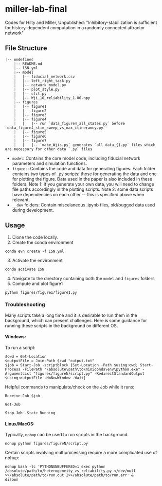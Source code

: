 # miller-lab-final
Codes for Hilty and Miller, Unpublished: "Inhibitory-stabilization is sufficient for history-dependent computation in a randomly connected attractor network"

## File Structure
    |-- undefined
        |-- README.md
        |-- ISN.yml
        |-- model
        |   |-- fiducial_network.csv
        |   |-- left_right_task.py
        |   |-- network_model.py
        |   |-- plot_style.py
        |   |-- util.py
        |   |-- Wji_10_reliability_1.00.npy
        |-- figures
        |   |-- figure1
        |   |-- figure2
        |   |-- figure3
        |   |-- figure4
        |   |   |-- run `data_figure4_all_states.py` before `data_figure4_stim_sweep_vs_max_itinerancy.py`
        |   |-- figure5
        |   |-- figure6
        |   |-- figure7
        |   |   |-- `make_Wjis.py` generates `all data_{}.py` files which are necessary for other data `.py` files

- `model`: Contains the core model code, including fiducial network parameters and simulation functions.
- `figures`: Contains the code and data for generating figures. Each folder contains two types of `.py` scripts: those for generating the data and one for plotting the figure. Data used in the paper is also included in these folders. Note 1: If you generate your own data, you will need to change file paths accordingly in the plotting scripts. Note 2: some data scripts have dependencies on each other -- this is specified above when relevant.
- `__dev` folders: Contain miscelaneous .ipynb files, old/bugged data used during development.

## Usage
1) Clone the code locally.
2) Create the conda environment
```
conda evn create -f ISN.yml
```
3) Activate the environment
```
conda activate ISN
```
4) Navigate to the directory containing both the `model` and `figures` folders
5) Compute and plot figure1
```
python figures/figure1/figure1.py
```

### Troubleshooting
Many scripts take a long time and it is desirable to run them in the background, which can present challenges. Here is some guidance for running these scripts in the background on different OS.

#### Windows:
To run a script:
```
$cwd = Get-Location
$outputFile = Join-Path $cwd "output.txt"
$job = Start-Job -scriptblock {Set-Location -Path $using:cwd; Start-Process -FilePath "\absolute\path\to\miniconda\env\python.exe" -ArgumentList "figures/figureN/script.py" -RedirectStandardOutput $using:outputFile -NoNewWindow -Wait}
```
Helpful commands to manipulate/check on the Job while it runs:
```
Receive-Job $job
```
```
Get-Job
```
```
Stop-Job -State Running
```

#### Linux/MacOS:
Typically, `nohup` can be used to run scripts in the background.
```
nohup python figures/figureN/script.py
```
Certain scripts involving multiprocessing require a more complicated use of nohup:
```
nohup bash -lc 'PYTHONUNBUFFERED=1 exec python /absolute/path/to/heterogeneity_vs_reliability.py </dev/null >>/absolute/path/to/run.out 2>>/absolute/path/to/run.err' &
disown
```